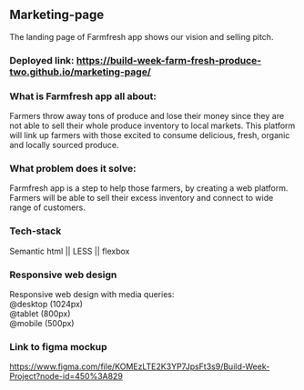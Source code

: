 ## Marketing-page 
The landing page of Farmfresh app shows our vision and selling pitch.

### Deployed link: https://build-week-farm-fresh-produce-two.github.io/marketing-page/ 

### What is Farmfresh app all about:

Farmers throw away tons of produce and lose their money since they are not able to sell their whole produce inventory to local markets. This platform will link up farmers with those excited to consume delicious, fresh, organic and locally sourced produce. 

### What problem does it solve:
Farmfresh app is a step to help those farmers, by creating a web platform. Farmers will be able to sell their excess inventory and connect to wide range of customers. 


### Tech-stack 

Semantic html || LESS || flexbox

### Responsive web design

Responsive web design with media queries: <br />
 @desktop (1024px) <br />
 @tablet (800px) <br />
 @mobile (500px)<br />

### Link to figma mockup 

https://www.figma.com/file/KOMEzLTE2K3YP7JpsFt3s9/Build-Week-Project?node-id=450%3A829 <br /><br />
